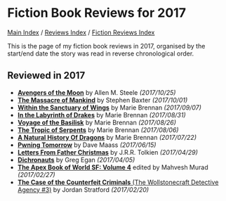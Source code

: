 # Fiction Book Reviews for 2017

[Main Index](../../../README.md) / [Reviews Index](../../README.md) / [Fiction Reviews Index](../README.md)

This is the page of my fiction book reviews in 2017, organised by the start/end date the story was read in reverse chronological order.

## Reviewed in 2017
- [**Avengers of the Moon**](20171025-AvengersMoon.md) by Allen M. Steele *(2017/10/25)*
- [**The Massacre of Mankind**](20171001-MassacreMankind.md) by Stephen Baxter *(2017/10/01)*
- [**Within the Sanctuary of Wings**](20170907-WithinSantuaryWings.md) by Marie Brennan *(2017/09/07)*
- [**In the Labyrinth of Drakes**](20170831-LabyrinthDrakes.md) by Marie Brennan *(2017/08/31)*
- [**Voyage of the Basilisk**](20170826-VoyageBasilisk.md) by Marie Brennan *(2017/08/26)*
- [**The Tropic of Serpents**](20170806-TropicSerpents.md) by Marie Brennan *(2017/08/06)*
- [**A Natural History Of Dragons**](20170722-NaturalHistoryDragons.md) by Marie Brennan *(2017/07/22)*
- [**Pwning Tomorrow**](20170615-PwningTomorrow.md) by Dave Maass *(2017/06/15)*
- [**Letters From Father Christmas**](20170429-LettersFatherChristmas.md) by J.R.R. Tolkien *(2017/04/29)*
- [**Dichronauts**](20170405-Dichronauts.md) by Greg Egan *(2017/04/05)*
- [**The Apex Book of World SF: Volume 4**](20170227-ApexBookWorldSF4.md) edited by Mahvesh Murad *(2017/02/27)*
- [**The Case of the Counterfeit Criminals** (The Wollstonecraft Detective Agency #3)](20170220-CaseCounterfeitCriminals.md) by Jordan Stratford *(2017/02/20)*
